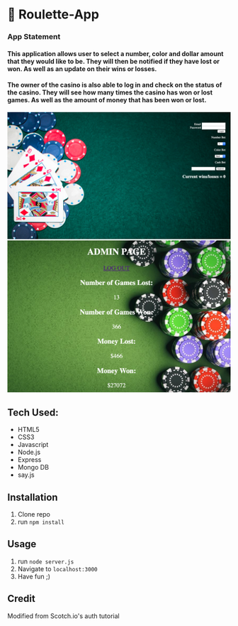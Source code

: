 #  🎰 Roulette-App

### App Statement
#### This application allows user to select a number, color and dollar amount that they would like to be.  They will then be notified if they have lost or won.  As well as an update on their wins or losses.  

#### The owner of the casino is also able to log in and check on the status of the casino.  They will see how many times the casino has won or lost games.  As well as the amount of money that has been won or lost.

![alt text](simpleRoulette/public/img/player-screenshot.png)
![alt text](simpleRoulette/public/img/admin-screenshot.png)

## Tech Used:
- HTML5
- CSS3
- Javascript
- Node.js
- Express
- Mongo DB
- say.js

## Installation

1. Clone repo
2. run `npm install`

## Usage

1. run `node server.js`
2. Navigate to `localhost:3000`
3. Have fun ;)

## Credit

Modified from Scotch.io's auth tutorial
